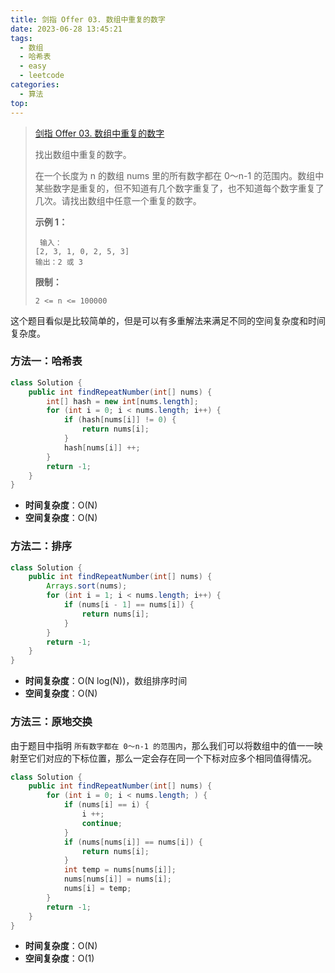 ```yaml
---
title: 剑指 Offer 03. 数组中重复的数字
date: 2023-06-28 13:45:21
tags:
  - 数组
  - 哈希表
  - easy
  - leetcode
categories:
  - 算法
top:
---
```


> [剑指 Offer 03. 数组中重复的数字](https://leetcode.cn/problems/shu-zu-zhong-zhong-fu-de-shu-zi-lcof/description/)
>
> 
>
> 找出数组中重复的数字。
>
> 
>在一个长度为 n 的数组 nums 里的所有数字都在 0～n-1 的范围内。数组中某些数字是重复的，但不知道有几个数字重复了，也不知道每个数字重复了几次。请找出数组中任意一个重复的数字。
>  
>**示例 1：**
> 
>```
>  输入：
> [2, 3, 1, 0, 2, 5, 3]
> 输出：2 或 3 
> ```
> 
>  
> 
>**限制：**
> 
>`2 <= n <= 100000`

这个题目看似是比较简单的，但是可以有多重解法来满足不同的空间复杂度和时间复杂度。

### 方法一：哈希表

```java
class Solution {
    public int findRepeatNumber(int[] nums) {
        int[] hash = new int[nums.length];
        for (int i = 0; i < nums.length; i++) {
            if (hash[nums[i]] != 0) {
                return nums[i];
            }
            hash[nums[i]] ++;
        }
        return -1;
    }
}
```

* **时间复杂度**：O(N)
* **空间复杂度**：O(N)

### 方法二：排序

```java
class Solution {
    public int findRepeatNumber(int[] nums) {
        Arrays.sort(nums);
        for (int i = 1; i < nums.length; i++) {
            if (nums[i - 1] == nums[i]) {
                return nums[i];
            }
        }
        return -1;
    }
}
```

* **时间复杂度**：O(N log(N))，数组排序时间
* **空间复杂度**：O(N)

### 方法三：原地交换

由于题目中指明 `所有数字都在 0～n-1 的范围内`，那么我们可以将数组中的值一一映射至它们对应的下标位置，那么一定会存在同一个下标对应多个相同值得情况。

```java
class Solution {
    public int findRepeatNumber(int[] nums) {
        for (int i = 0; i < nums.length; ) {
            if (nums[i] == i) {
                i ++;
                continue;
            }
            if (nums[nums[i]] == nums[i]) {
                return nums[i];
            }
            int temp = nums[nums[i]];
            nums[nums[i]] = nums[i];
            nums[i] = temp;
        }
        return -1;
    }
}
```

* **时间复杂度**：O(N)
* **空间复杂度**：O(1)

